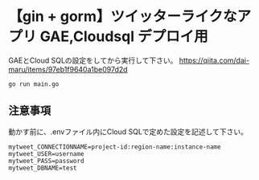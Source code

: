 # 【gin + gorm】ツイッターライクなアプリ GAE,Cloudsql デプロイ用
GAEとCloud SQLの設定をしてから実行して下さい。
https://qiita.com/dai-maru/items/97eb1f9640a1be097d2d

```
go run main.go
```

## 注意事項
動かす前に、.envファイル内にCloud SQLで定めた設定を記述して下さい。

```
mytweet_CONNECTIONNAME=project-id:region-name:instance-name
mytweet_USER=username
mytweet_PASS=password
mytweet_DBNAME=test
```
